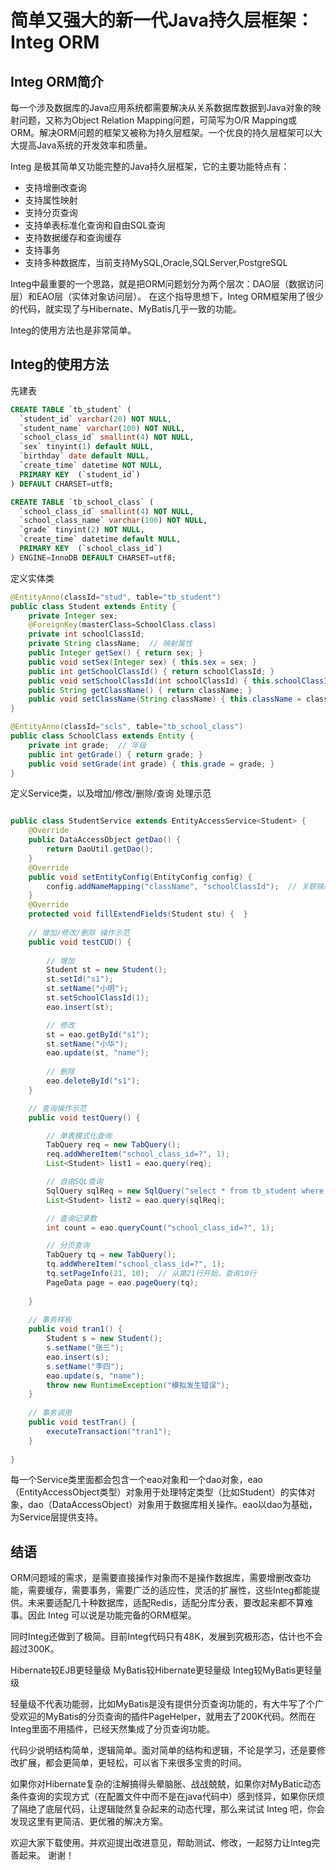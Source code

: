 # 简单又强大的新一代Java持久层框架：Integ ORM

## Integ ORM简介

每一个涉及数据库的Java应用系统都需要解决从关系数据库数据到Java对象的映射问题，又称为Object Relation Mapping问题，可简写为O/R Mapping或ORM。解决ORM问题的框架又被称为持久层框架。一个优良的持久层框架可以大大提高Java系统的开发效率和质量。

Integ 是极其简单又功能完整的Java持久层框架，它的主要功能特点有：

* 支持增删改查询
* 支持属性映射
* 支持分页查询
* 支持单表标准化查询和自由SQL查询
* 支持数据缓存和查询缓存
* 支持事务
* 支持多种数据库，当前支持MySQL,Oracle,SQLServer,PostgreSQL

Integ中最重要的一个思路，就是把ORM问题划分为两个层次：DAO层（数据访问层）和EAO层（实体对象访问层）。
在这个指导思想下，Integ ORM框架用了很少的代码，就实现了与Hibernate、MyBatis几乎一致的功能。

Integ的使用方法也是非常简单。

## Integ的使用方法

先建表

```sql
CREATE TABLE `tb_student` (
  `student_id` varchar(20) NOT NULL,
  `student_name` varchar(100) NOT NULL,
  `school_class_id` smallint(4) NOT NULL,
  `sex` tinyint(1) default NULL,
  `birthday` date default NULL,
  `create_time` datetime NOT NULL,
  PRIMARY KEY  (`student_id`)
) DEFAULT CHARSET=utf8;

CREATE TABLE `tb_school_class` (
  `school_class_id` smallint(4) NOT NULL,
  `school_class_name` varchar(100) NOT NULL,
  `grade` tinyint(2) NOT NULL,
  `create_time` datetime default NULL,
  PRIMARY KEY  (`school_class_id`)
) ENGINE=InnoDB DEFAULT CHARSET=utf8;
```

定义实体类

```java
@EntityAnno(classId="stud", table="tb_student")
public class Student extends Entity {
	private Integer sex;
	@ForeignKey(masterClass=SchoolClass.class)
	private int schoolClassId;
	private String className;  // 映射属性
	public Integer getSex() { return sex; }
	public void setSex(Integer sex) { this.sex = sex; }
	public int getSchoolClassId() { return schoolClassId; }
	public void setSchoolClassId(int schoolClassId) { this.schoolClassId = schoolClassId; }
	public String getClassName() { return className; }
	public void setClassName(String className) { this.className = className; }
}

@EntityAnno(classId="scls", table="tb_school_class")
public class SchoolClass extends Entity {
	private int grade;  // 年级
	public int getGrade() { return grade; }
	public void setGrade(int grade) { this.grade = grade; }
}

```

定义Service类，以及增加/修改/删除/查询 处理示范

```java

public class StudentService extends EntityAccessService<Student> {
	@Override
	public DataAccessObject getDao() {
		return DaoUtil.getDao();
	}
	@Override
	public void setEntityConfig(EntityConfig config) {
		config.addNameMapping("className", "schoolClassId");  // 关联映射属性配置，取值来自 SchoolClass.name
	}
	@Override
	protected void fillExtendFields(Student stu) {	}
	
	// 增加/修改/删除 操作示范
	public void testCUD() {
		
		// 增加
		Student st = new Student();
		st.setId("s1");
		st.setName("小明");
		st.setSchoolClassId(1);
		eao.insert(st);

		// 修改
		st = eao.getById("s1");
		st.setName("小华");
		eao.update(st, "name");
		
		// 删除
		eao.deleteById("s1");
	}

	// 查询操作示范
	public void testQuery() {

		// 单表模式化查询
		TabQuery req = new TabQuery();
		req.addWhereItem("school_class_id=?", 1);
		List<Student> list1 = eao.query(req);

		// 自由SQL查询
		SqlQuery sqlReq = new SqlQuery("select * from tb_student where student_id=?", "s1");
		List<Student> list2 = eao.query(sqlReq);

		// 查询记录数
		int count = eao.queryCount("school_class_id=?", 1);

		// 分页查询
		TabQuery tq = new TabQuery();
		tq.addWhereItem("school_class_id=?", 1);
		tq.setPageInfo(21, 10);  // 从第21行开始，查询10行
		PageData page = eao.pageQuery(tq);		
		
	}
	
	// 事务样板
	public void tran1() {
		Student s = new Student();
		s.setName("张三");
		eao.insert(s);
		s.setName("李四");
		eao.update(s, "name");
		throw new RuntimeException("模拟发生错误");
	}	
	
	// 事务调用
	public void testTran() {
		executeTransaction("tran1");
	}
	
}

```

每一个Service类里面都会包含一个eao对象和一个dao对象，eao（EntityAccessObject类型）对象用于处理特定类型（比如Student）的实体对象，dao（DataAccessObject）对象用于数据库相关操作。eao以dao为基础，为Service层提供支持。



## 结语

ORM问题域的需求，是需要直接操作对象而不是操作数据库，需要增删改查功能，需要缓存，需要事务，需要广泛的适应性，灵活的扩展性，这些Integ都能提供。未来要适配几十种数据库，适配Redis，适配分库分表，要改起来都不算难事。因此 Integ 可以说是功能完备的ORM框架。

同时Integ还做到了极简。目前Integ代码只有48K，发展到究极形态，估计也不会超过300K。

Hibernate较EJB更轻量级
MyBatis较Hibernate更轻量级
Integ较MyBatis更轻量级

轻量级不代表功能弱，比如MyBatis是没有提供分页查询功能的，有大牛写了个广受欢迎的MyBatis的分页查询的插件PageHelper，就用去了200K代码。然而在Integ里面不用插件，已经天然集成了分页查询功能。

代码少说明结构简单，逻辑简单。面对简单的结构和逻辑，不论是学习，还是要修改扩展，都会更简单，更轻松，可以省下来很多宝贵的时间。

如果你对Hibernate复杂的注解搞得头晕脑胀、战战兢兢，如果你对MyBatic动态条件查询的实现方式（在配置文件中而不是在java代码中）感到怪异，如果你厌烦了隔绝了底层代码，让逻辑陡然复杂起来的动态代理，那么来试试 Integ 吧，你会发现这里有更简洁、更优雅的解决方案。

欢迎大家下载使用。并欢迎提出改进意见，帮助测试、修改，一起努力让Integ完善起来。 谢谢！
